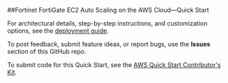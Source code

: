 ##Fortinet FortiGate EC2 Auto Scaling on the AWS Cloud—Quick Start

For architectural details, step-by-step instructions, and customization options, see the [deployment guide](https://aws-quickstart.github.io/quickstart-fortinet-fortigate/#_architecture).

To post feedback, submit feature ideas, or report bugs, use the **Issues** section of this GitHub repo. 

To submit code for this Quick Start, see the [AWS Quick Start Contributor's Kit](https://aws-quickstart.github.io/).
